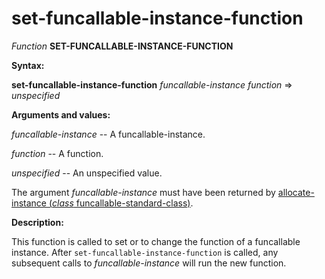 set-funcallable-instance-function
=================================

*Function* **SET-FUNCALLABLE-INSTANCE-FUNCTION**

**Syntax:**

**set-funcallable-instance-function** *funcallable-instance* *function* => *unspecified*

**Arguments and values:**

*funcallable-instance* -- A funcallable-instance.

*function* -- A function.

*unspecified* -- An unspecified value.

The argument *funcallable-instance* must have been returned by [allocate-instance (*class* funcallable-standard-class)](/meta-object-protocol/allocate-instance-funcallable-standard-class).

**Description:**

This function is called to set or to change the function of a funcallable instance. After `set-funcallable-instance-function` is called, any subsequent calls to *funcallable-instance* will run the new function.
